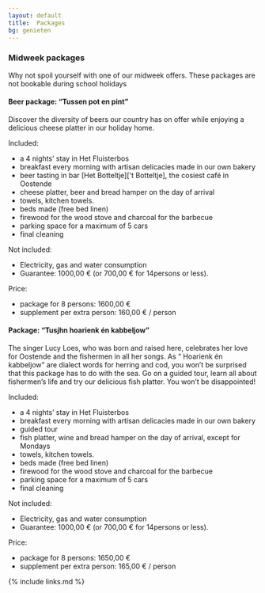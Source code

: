 ```yaml
---
layout: default
title:  Packages
bg: genieten
---
```



### Midweek packages

Why not spoil yourself with one of our midweek offers. These packages are not bookable during school holidays
 

#### Beer package: “Tussen pot en pint”

Discover the diversity of beers our country has on offer while enjoying a delicious cheese platter in our holiday home.
 
Included:
 
- a 4 nights’ stay in Het Fluisterbos
- breakfast every morning with artisan delicacies made in our own bakery
- beer tasting in bar [Het Botteltje]['t Botteltje], the cosiest café in Oostende
- cheese platter, beer and bread hamper on the day of arrival
- towels, kitchen towels.
- beds made (free bed linen)
- firewood for the  wood stove and charcoal for the barbecue
- parking space for a maximum of 5 cars
- final cleaning
 
Not included:
 
- Electricity, gas and water consumption
- Guarantee: 1000,00&nbsp;€ (or 700,00&nbsp;€ for 14persons or less).
 
Price:
 
- package for 8 persons: 1600,00&nbsp;€
- supplement per extra person: 160,00&nbsp;€ / person



####  Package: “Tusjhn hoarienk én kabbeljow”
 
The singer Lucy Loes, who was born and raised here, celebrates her love for Oostende and the fishermen in all her songs. As “ Hoarienk én kabbeljow” are dialect words for herring and cod, you won’t be surprised that this package has to do with the sea. Go on a guided tour, learn all about fishermen’s life and try our delicious fish platter. You won’t be disappointed!
 
Included:
 
- a 4 nights’ stay in Het Fluisterbos
- breakfast every morning with artisan delicacies made in our own bakery
- guided tour
- fish platter, wine and bread hamper on the day of arrival, except for Mondays
- towels, kitchen towels.
- beds made (free bed linen)
- firewood for the wood stove and charcoal for the barbecue
- parking space for a maximum of 5 cars
- final cleaning
 
Not included:
 
- Electricity, gas and water consumption
- Guarantee: 1000,00&nbsp;€ (or 700,00&nbsp;€ for 14persons or less).
 
Price:
 
- package for 8 persons: 1650,00&nbsp;€
- supplement per extra person: 165,00&nbsp;€ / person
 


{% include links.md %}
